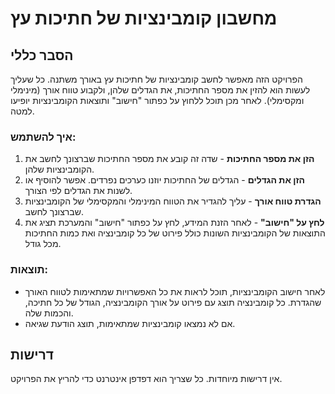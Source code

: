 # מחשבון קומבינציות של חתיכות עץ

## הסבר כללי

הפרויקט הזה מאפשר לחשב קומבינציות של חתיכות עץ באורך משתנה. כל שעליך לעשות הוא להזין את מספר החתיכות, את הגדלים שלהן, ולקבוע טווח אורך (מינימלי ומקסימלי). לאחר מכן תוכל ללחוץ על כפתור "חישוב" ותוצאות הקומבינציות יופיעו למטה.

### איך להשתמש:
1. **הזן את מספר החתיכות** - שדה זה קובע את מספר החתיכות שברצונך לחשב את הקומבינציות שלהן.
2. **הזן את הגדלים** - הגדלים של החתיכות יוזנו כערכים נפרדים. אפשר להוסיף או לשנות את הגדלים לפי הצורך.
3. **הגדרת טווח אורך** - עליך להגדיר את הטווח המינימלי והמקסימלי של הקומבינציות שברצונך לחשב.
4. **לחץ על "חישוב"** - לאחר הזנת המידע, לחץ על כפתור "חישוב" והמערכת תציג את התוצאות של הקומבינציות השונות כולל פירוט של כל קומבינציה ואת כמות החתיכות מכל גודל.

### תוצאות:
- לאחר חישוב הקומבינציות, תוכל לראות את כל האפשרויות שמתאימות לטווח האורך שהגדרת. כל קומבינציה תוצג עם פירוט על אורך הקומבינציה, הגודל של כל חתיכה, והכמות שלה.
- אם לא נמצאו קומבינציות שמתאימות, תוצג הודעת שגיאה.

## דרישות

אין דרישות מיוחדות. כל שצריך הוא דפדפן אינטרנט כדי להריץ את הפרויקט.

